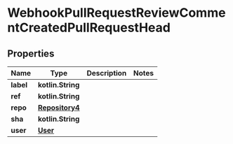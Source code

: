 
# WebhookPullRequestReviewCommentCreatedPullRequestHead

## Properties
Name | Type | Description | Notes
------------ | ------------- | ------------- | -------------
**label** | **kotlin.String** |  | 
**ref** | **kotlin.String** |  | 
**repo** | [**Repository4**](Repository4.md) |  | 
**sha** | **kotlin.String** |  | 
**user** | [**User**](User.md) |  | 



